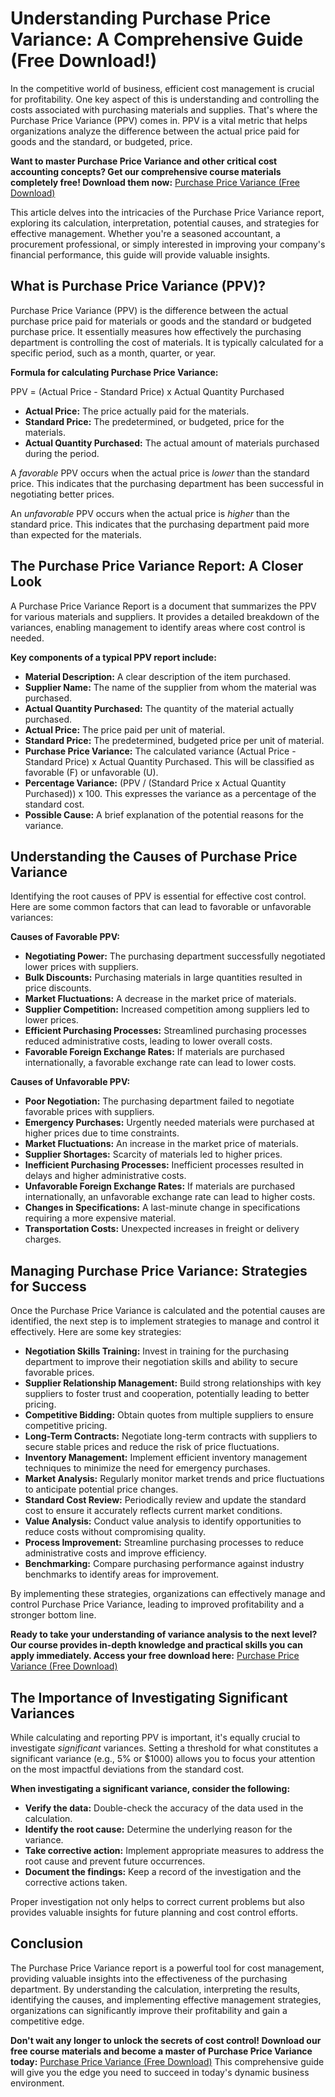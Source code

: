 # Understanding Purchase Price Variance: A Comprehensive Guide (Free Download!)

In the competitive world of business, efficient cost management is crucial for profitability. One key aspect of this is understanding and controlling the costs associated with purchasing materials and supplies. That's where the Purchase Price Variance (PPV) comes in. PPV is a vital metric that helps organizations analyze the difference between the actual price paid for goods and the standard, or budgeted, price.

**Want to master Purchase Price Variance and other critical cost accounting concepts? Get our comprehensive course materials completely free! Download them now:** [Purchase Price Variance (Free Download)](https://udemywork.com/purchase-price-variance)

This article delves into the intricacies of the Purchase Price Variance report, exploring its calculation, interpretation, potential causes, and strategies for effective management. Whether you're a seasoned accountant, a procurement professional, or simply interested in improving your company's financial performance, this guide will provide valuable insights.

## What is Purchase Price Variance (PPV)?

Purchase Price Variance (PPV) is the difference between the actual purchase price paid for materials or goods and the standard or budgeted purchase price. It essentially measures how effectively the purchasing department is controlling the cost of materials. It is typically calculated for a specific period, such as a month, quarter, or year.

**Formula for calculating Purchase Price Variance:**

PPV = (Actual Price - Standard Price) x Actual Quantity Purchased

*   **Actual Price:** The price actually paid for the materials.
*   **Standard Price:** The predetermined, or budgeted, price for the materials.
*   **Actual Quantity Purchased:** The actual amount of materials purchased during the period.

A *favorable* PPV occurs when the actual price is *lower* than the standard price. This indicates that the purchasing department has been successful in negotiating better prices.

An *unfavorable* PPV occurs when the actual price is *higher* than the standard price. This indicates that the purchasing department paid more than expected for the materials.

## The Purchase Price Variance Report: A Closer Look

A Purchase Price Variance Report is a document that summarizes the PPV for various materials and suppliers. It provides a detailed breakdown of the variances, enabling management to identify areas where cost control is needed.

**Key components of a typical PPV report include:**

*   **Material Description:** A clear description of the item purchased.
*   **Supplier Name:** The name of the supplier from whom the material was purchased.
*   **Actual Quantity Purchased:** The quantity of the material actually purchased.
*   **Actual Price:** The price paid per unit of material.
*   **Standard Price:** The predetermined, budgeted price per unit of material.
*   **Purchase Price Variance:** The calculated variance (Actual Price - Standard Price) x Actual Quantity Purchased.  This will be classified as favorable (F) or unfavorable (U).
*   **Percentage Variance:** (PPV / (Standard Price x Actual Quantity Purchased)) x 100.  This expresses the variance as a percentage of the standard cost.
*   **Possible Cause:** A brief explanation of the potential reasons for the variance.

## Understanding the Causes of Purchase Price Variance

Identifying the root causes of PPV is essential for effective cost control. Here are some common factors that can lead to favorable or unfavorable variances:

**Causes of Favorable PPV:**

*   **Negotiating Power:** The purchasing department successfully negotiated lower prices with suppliers.
*   **Bulk Discounts:** Purchasing materials in large quantities resulted in price discounts.
*   **Market Fluctuations:** A decrease in the market price of materials.
*   **Supplier Competition:** Increased competition among suppliers led to lower prices.
*   **Efficient Purchasing Processes:** Streamlined purchasing processes reduced administrative costs, leading to lower overall costs.
*   **Favorable Foreign Exchange Rates:** If materials are purchased internationally, a favorable exchange rate can lead to lower costs.

**Causes of Unfavorable PPV:**

*   **Poor Negotiation:** The purchasing department failed to negotiate favorable prices with suppliers.
*   **Emergency Purchases:** Urgently needed materials were purchased at higher prices due to time constraints.
*   **Market Fluctuations:** An increase in the market price of materials.
*   **Supplier Shortages:** Scarcity of materials led to higher prices.
*   **Inefficient Purchasing Processes:** Inefficient processes resulted in delays and higher administrative costs.
*   **Unfavorable Foreign Exchange Rates:** If materials are purchased internationally, an unfavorable exchange rate can lead to higher costs.
*   **Changes in Specifications:** A last-minute change in specifications requiring a more expensive material.
*   **Transportation Costs:** Unexpected increases in freight or delivery charges.

## Managing Purchase Price Variance: Strategies for Success

Once the Purchase Price Variance is calculated and the potential causes are identified, the next step is to implement strategies to manage and control it effectively. Here are some key strategies:

*   **Negotiation Skills Training:** Invest in training for the purchasing department to improve their negotiation skills and ability to secure favorable prices.
*   **Supplier Relationship Management:** Build strong relationships with key suppliers to foster trust and cooperation, potentially leading to better pricing.
*   **Competitive Bidding:** Obtain quotes from multiple suppliers to ensure competitive pricing.
*   **Long-Term Contracts:** Negotiate long-term contracts with suppliers to secure stable prices and reduce the risk of price fluctuations.
*   **Inventory Management:** Implement efficient inventory management techniques to minimize the need for emergency purchases.
*   **Market Analysis:** Regularly monitor market trends and price fluctuations to anticipate potential price changes.
*   **Standard Cost Review:** Periodically review and update the standard cost to ensure it accurately reflects current market conditions.
*   **Value Analysis:** Conduct value analysis to identify opportunities to reduce costs without compromising quality.
*   **Process Improvement:** Streamline purchasing processes to reduce administrative costs and improve efficiency.
*   **Benchmarking:** Compare purchasing performance against industry benchmarks to identify areas for improvement.

By implementing these strategies, organizations can effectively manage and control Purchase Price Variance, leading to improved profitability and a stronger bottom line.

**Ready to take your understanding of variance analysis to the next level? Our course provides in-depth knowledge and practical skills you can apply immediately.  Access your free download here:** [Purchase Price Variance (Free Download)](https://udemywork.com/purchase-price-variance)

## The Importance of Investigating Significant Variances

While calculating and reporting PPV is important, it's equally crucial to investigate *significant* variances. Setting a threshold for what constitutes a significant variance (e.g., 5% or $1000) allows you to focus your attention on the most impactful deviations from the standard cost.

**When investigating a significant variance, consider the following:**

*   **Verify the data:** Double-check the accuracy of the data used in the calculation.
*   **Identify the root cause:** Determine the underlying reason for the variance.
*   **Take corrective action:** Implement appropriate measures to address the root cause and prevent future occurrences.
*   **Document the findings:** Keep a record of the investigation and the corrective actions taken.

Proper investigation not only helps to correct current problems but also provides valuable insights for future planning and cost control efforts.

## Conclusion

The Purchase Price Variance report is a powerful tool for cost management, providing valuable insights into the effectiveness of the purchasing department. By understanding the calculation, interpreting the results, identifying the causes, and implementing effective management strategies, organizations can significantly improve their profitability and gain a competitive edge.

**Don't wait any longer to unlock the secrets of cost control! Download our free course materials and become a master of Purchase Price Variance today:** [Purchase Price Variance (Free Download)](https://udemywork.com/purchase-price-variance) This comprehensive guide will give you the edge you need to succeed in today's dynamic business environment.
